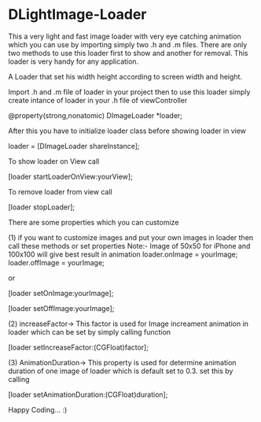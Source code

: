 # DLightImage-Loader
This a very light and fast image loader with very eye catching animation which you can use by importing simply two .h and .m files. There are only two methods to use this loader first to show and another for removal. This loader is very handy for any application.

A Loader that set his width height according to screen width and height.

Import .h and .m file of loader in your project then to use this loader simply create intance of loader in your .h file of viewController

@property(strong,nonatomic) DImageLoader *loader;

After this you have to initialize loader class before showing loader in view

loader = [DImageLoader shareInstance];

To show loader on View call

[loader startLoaderOnView:yourView];

To remove loader from view call

[loader stopLoader];

There are some properties which you can customize

(1) if you want to customize images and put your own images in loader then call these methods or set properties
Note:- Image of 50x50 for iPhone and 100x100 will give best result in animation
loader.onImage = yourImage;
loader.offImage = yourImage;

or

[loader setOnImage:yourImage];

[loader setOffImage:yourImage];

(2) increaseFactor-> This factor is used for Image increament animation in loader which can be set by simply calling function

[loader setIncreaseFactor:(CGFloat)factor];

(3) AnimationDuration-> This property is used for determine animation duration of one image of loader which is default set to 0.3.
set this by calling

[loader setAnimationDuration:(CGFloat)duration];


Happy Coding... :)


